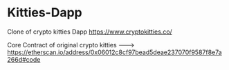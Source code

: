 # Kitties-Dapp
Clone of  crypto kitties Dapp https://www.cryptokitties.co/ 

Core Contract of original crypto kitties ---> https://etherscan.io/address/0x06012c8cf97bead5deae237070f9587f8e7a266d#code
